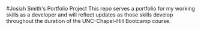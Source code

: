 #Josiah Smith's Portfolio Project
This repo serves a portfolio for my working skills as a developer and will reflect updates as those skills develop throughout the duration of the UNC-Chapel-Hill Bootcamp course.
